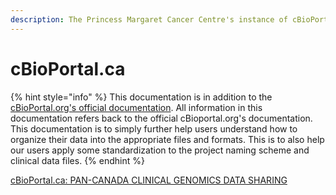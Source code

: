 ```yaml
---
description: The Princess Margaret Cancer Centre's instance of cBioPortal
---
```


# cBioPortal.ca

{% hint style="info" %}
This documentation is in addition to the [cBioPortal.org's official documentation](https://docs.cbioportal.org/5.1-data-loading/data-loading/file-formats). All information in this documentation refers back to the official cBioportal.org's documentation. This documentation is to simply further help users understand how to organize their data into the appropriate files and formats. This is to also help our users apply some standardization to the project naming scheme and clinical data files.&#x20;
{% endhint %}

[cBioPortal.ca: PAN-CANADA CLINICAL GENOMICS DATA SHARING](https://cbioportal.ca)
